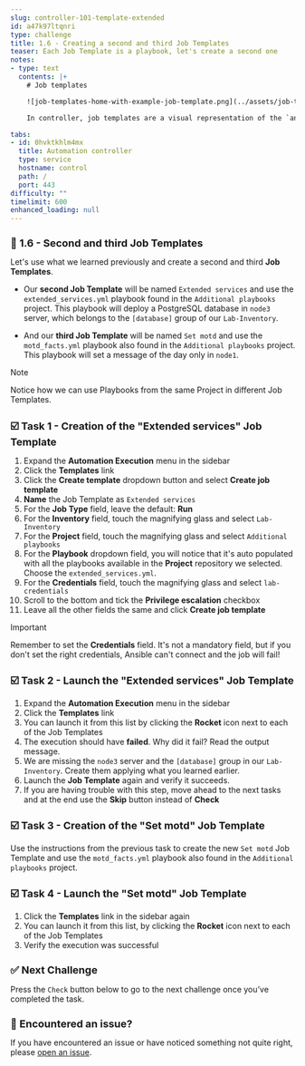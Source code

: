 ```yaml
---
slug: controller-101-template-extended
id: a47k97ltqnri
type: challenge
title: 1.6 - Creating a second and third Job Templates
teaser: Each Job Template is a playbook, let's create a second one
notes:
- type: text
  contents: |+
    # Job templates

    ![job-templates-home-with-example-job-template.png](../assets/job-templates-home-with-example-job-template.png)

    In controller, job templates are a visual representation of the `ansible-playbook` command and all flags you can utilize when executing from the command line.

tabs:
- id: 0hvktkhlm4mx
  title: Automation controller
  type: service
  hostname: control
  path: /
  port: 443
difficulty: ""
timelimit: 600
enhanced_loading: null
---
```

📑 1.6 - Second and third Job Templates
===

Let's use what we learned previously and create a second and third **Job Templates**.

- Our **second Job Template** will be named `Extended services` and use the `extended_services.yml` playbook found in the `Additional playbooks` project. This playbook will deploy a PostgreSQL database in `node3` server, which belongs to the `[database]` group of our `Lab-Inventory`.

- And our **third Job Template** will be named `Set motd` and use the `motd_facts.yml` playbook also found in the `Additional playbooks` project. This playbook will set a message of the day only in `node1`.

> [!NOTE]
> Notice how we can use Playbooks from the same Project in different Job Templates.

☑️ Task 1 - Creation of the "Extended services" Job Template
===

1. Expand the **Automation Execution** menu in the sidebar
2. Click the **Templates** link
3. Click the **Create template** dropdown button and select **Create job template**
4. **Name** the Job Template as `Extended services`
5. For the **Job Type** field, leave the default: **Run**
6. For the **Inventory** field, touch the magnifying glass and select `Lab-Inventory`
7. For the **Project** field, touch the magnifying glass and select `Additional playbooks`
8. For the **Playbook** dropdown field, you will notice that it's auto populated with all the playbooks available in the **Project** repository we selected. Choose the `extended_services.yml`.
9. For the **Credentials** field, touch the magnifying glass and select `lab-credentials`
10. Scroll to the bottom and tick the **Privilege escalation** checkbox
11. Leave all the other fields the same and click **Create job template**

> [!IMPORTANT]
> Remember to set the **Credentials** field. It's not a mandatory field, but if you don't set the right credentials, Ansible can't connect and the job will fail!

☑️ Task 2 - Launch the "Extended services" Job Template
===

1. Expand the **Automation Execution** menu in the sidebar
2. Click the **Templates** link
3. You can launch it from this list by clicking the **Rocket** icon next to each of the Job Templates
4. The execution should have **failed**. Why did it fail? Read the output message.
5.  We are missing the `node3` server and the `[database]` group in our `Lab-Inventory`. Create them applying what you learned earlier.
6. Launch the **Job Template** again and verify it succeeds.
7. If you are having trouble with this step, move ahead to the next tasks and at the end use the **Skip** button instead of **Check**


☑️ Task 3 - Creation of the "Set motd" Job Template
===

Use the instructions from the previous task to create the new `Set motd` Job Template and use the `motd_facts.yml` playbook also found in the `Additional playbooks` project.

☑️ Task 4 - Launch the "Set motd" Job Template
===

1. Click the **Templates** link in the sidebar again
2. You can launch it from this list, by clicking the **Rocket** icon next to each of the Job Templates
4. Verify the execution was successful

✅ Next Challenge
===
Press the `Check` button below to go to the next challenge once you’ve completed the task.

🐛 Encountered an issue?
====

If you have encountered an issue or have noticed something not quite right, please [open an issue](https://github.com/ansible/instruqt/issues/new?labels=intro-to-controller&title=Issue+with+Intro+to+Controller+slug+ID:+controller-101-template-extended&assignees=leogallego).

<style type="text/css" rel="stylesheet">
  .lightbox {
    display: none;
    position: fixed;
    justify-content: center;
    align-items: center;
    z-index: 999;
    top: 0;
    left: 0;
    right: 0;
    bottom: 0;
    padding: 1rem;
    background: rgba(0, 0, 0, 0.8);
    margin-left: auto;
    margin-right: auto;
    margin-top: auto;
    margin-bottom: auto;
  }
  .lightbox:target {
    display: flex;
  }
  .lightbox img {
    /* max-height: 100% */
    max-width: 60%;
    max-height: 60%;
  }
  img {
    display: block;
    margin-left: auto;
    margin-right: auto;
  }
  h1 {
    font-size: 18px;
  }
    h2 {
    font-size: 16px;
    font-weight: 600
  }
    h3 {
    font-size: 14px;
    font-weight: 600
  }
  p span {
    font-size: 14px;
  }
  ul li span {
    font-size: 14px
  }
</style>
